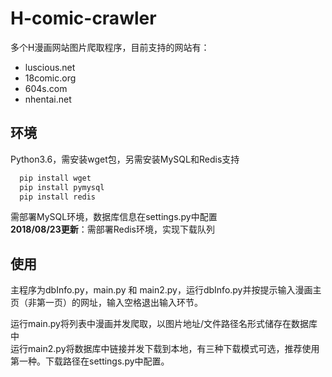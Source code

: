 # H-comic-crawler
多个H漫画网站图片爬取程序，目前支持的网站有：<br>
* luscious.net
* 18comic.org
* 604s.com
* nhentai.net
    

## 环境
Python3.6，需安装wget包，另需安装MySQL和Redis支持
```python
  pip install wget
  pip install pymysql
  pip install redis
```  
需部署MySQL环境，数据库信息在settings.py中配置<br>
**2018/08/23更新**：需部署Redis环境，实现下载队列

## 使用
主程序为dbInfo.py，main.py 和 main2.py，运行dbInfo.py并按提示输入漫画主页（非第一页）的网址，输入空格退出输入环节。

运行main.py将列表中漫画并发爬取，以图片地址/文件路径名形式储存在数据库中<br>
运行main2.py将数据库中链接并发下载到本地，有三种下载模式可选，推荐使用第一种。下载路径在settings.py中配置。

